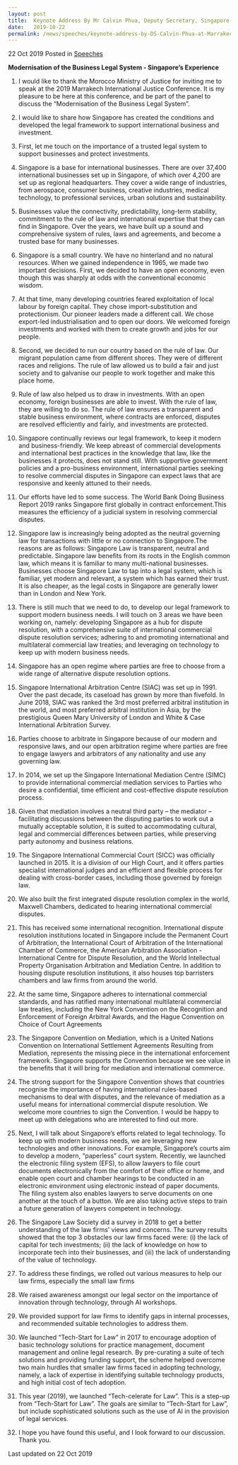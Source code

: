 ```yaml
---
layout: post
title:  Keynote Address By Mr Calvin Phua, Deputy Secretary, Singapore Ministry of Law at Marrakech International Justice Conference, Morocco
date:   2019-10-22
permalink: /news/speeches/keynote-address-by-DS-Calvin-Phua-at-Marrakech-International-Justice-Conference-Morocco
---
```

22 Oct 2019 Posted in [Speeches](/news/speeches)

**Modernisation of the Business Legal System  - Singapore’s Experience**

1.	I would like to thank the Morocco Ministry of Justice for inviting me to speak at the 2019 Marrakech International Justice Conference. It is my pleasure to be here at this conference, and be part of the panel to discuss the “Modernisation of the Business Legal System”. 

2.	I would like to share how Singapore has created the conditions and developed the legal framework to support international business and investment.

3.	First, let me touch on the importance of a trusted legal system to support businesses and protect investments. 

4.	Singapore is a base for international businesses. There are over 37,400 international businesses set up in Singapore, of which over 4,200 are set up as regional headquarters. They cover a wide range of industries, from aerospace, consumer business, creative industries, medical technology, to professional services, urban solutions and sustainability.

5.	Businesses value the connectivity, predictability, long-term stability, commitment to the rule of law and international expertise that they can find in Singapore. Over the years, we have built up a sound and comprehensive system of rules, laws and agreements, and become a trusted base for many businesses.

6.	Singapore is a small country. We have no hinterland and no natural resources. When we gained independence in 1965, we made two important decisions.   First, we decided to have an open economy, even though this was sharply at odds with the conventional economic wisdom. 

7.	At that time, many developing countries feared exploitation of local labour by foreign capital. They chose import-substitution and protectionism. Our pioneer leaders made a different call. We chose export-led industrialisation and to open our doors. We welcomed foreign investments and worked with them to create growth and jobs for our people. 

8.	Second, we decided to run our country based on the rule of law. Our migrant population came from different shores. They were of different races and religions. The rule of law allowed us to build a fair and just society and to galvanise our people to work together and make this place home. 

9.	Rule of law also helped us to draw in investments. With an open economy, foreign businesses are able to invest. With the rule of law, they are willing to do so. The rule of law ensures a transparent and stable business environment, where contracts are enforced, disputes are resolved efficiently and fairly, and investments are protected.

10.	Singapore continually reviews our legal framework, to keep it modern and business-friendly. We keep abreast of commercial developments and international best practices in the knowledge that law, like the businesses it protects, does not stand still. With supportive government policies and a pro-business environment, international parties seeking to resolve commercial disputes in Singapore can expect laws that are responsive and keenly attuned to their needs. 

11.	Our efforts have led to some success. The World Bank Doing Business Report 2019 ranks Singapore first globally in contract enforcement.This measures the efficiency of a judicial system in resolving commercial disputes. 

12.	Singapore law is increasingly being adopted as the neutral governing law for transactions with little or no connection to Singapore.The reasons are as follows: Singapore Law is transparent, neutral and predictable. Singapore law benefits from its roots in the English common law, which means it is familiar to many multi-national businesses. Businesses choose Singapore Law to tap into a legal system, which is familiar, yet modern and relevant, a system which has earned their trust. It is also cheaper, as the legal costs in Singapore are generally lower than in London and New York.

13.	There is still much that we need to do, to develop our legal framework to support modern business needs. I will touch on 3 areas we have been working on, namely: developing Singapore as a hub for dispute resolution, with a comprehensive suite of international commercial dispute resolution services; adhering to and promoting international and multilateral commercial law treaties; and  leveraging on technology to keep up with modern business needs. 

14.	Singapore has an open regime where parties are free to choose from a wide range of alternative dispute resolution options.

15.	Singapore International Arbitration Centre (SIAC) was set up in 1991. Over the past decade, its caseload has grown by more than fivefold. In June 2018, SIAC was ranked the 3rd most preferred arbitral institution in the world, and most preferred arbitral institution in Asia, by the prestigious Queen Mary University of London and White & Case International Arbitration Survey. 

16.	Parties choose to arbitrate in Singapore because of our modern and responsive laws, and our open arbitration regime where parties are free to engage lawyers and arbitrators of any nationality and use any governing law.  

17.	In 2014, we set up the Singapore International Mediation Centre (SIMC) to provide international commercial mediation services to Parties who desire a confidential, time efficient and cost-effective dispute resolution process.

18.	Given that mediation involves a neutral third party – the mediator – facilitating discussions between the disputing parties to work out a mutually acceptable solution, it is suited to accommodating cultural, legal and commercial differences between parties, while preserving party autonomy and business relations.

19.	The Singapore International Commercial Court (SICC) was officially launched in 2015. It is a division of our High Court, and it offers parties specialist international judges and an efficient and flexible process for dealing with cross-border cases, including those governed by foreign law. 

20.	We also built the first integrated dispute resolution complex in the world, Maxwell Chambers, dedicated to hearing international commercial disputes. 

21.	This has received some international recognition. International dispute resolution institutions located in Singapore include the Permanent Court of Arbitration, the International Court of Arbitration of the International Chamber of Commerce, the American Arbitration Association - International Centre for Dispute Resolution,  and the World Intellectual Property Organisation Arbitration and Mediation Centre. In addition to housing dispute resolution institutions, it also houses top barristers chambers and law firms from around the world. 

22.	At the same time, Singapore adheres to international commercial standards, and has ratified many international multilateral commercial law treaties, including the New York Convention on the Recognition and Enforcement of Foreign Arbitral Awards, and the Hague Convention on Choice of Court Agreements

23.	The Singapore Convention on Mediation, which is a United Nations Convention on International Settlement Agreements Resulting from Mediation, represents the missing piece in the international enforcement framework. Singapore supports the Convention because we see value in the benefits that it will bring for mediation and international commerce. 

24.	The strong support for the Singapore Convention shows that countries recognise the importance of having international rules-based mechanisms to deal with disputes, and the relevance of mediation as a useful means for international commercial dispute resolution. We welcome more countries to sign the Convention. I would be happy to meet up with delegations who are interested to find out more.

25.	Next, I will talk about Singapore’s efforts related to legal technology. To keep up with modern business needs, we are leveraging new technologies and other innovations. For example, Singapore’s courts aim to develop a modern, “paperless” court system.  Recently, we launched the electronic filing system (EFS), to allow lawyers to file court documents electronically from the comfort of their office or home, and enable open court and chamber hearings to be conducted in an electronic environment using electronic instead of paper documents. The filing system also enables lawyers to serve documents on one another at the touch of a button. We are also taking active steps to train a future generation of lawyers competent in technology. 

26.	The Singapore Law Society did a survey in 2018 to get a better understanding of the law firms’ views and concerns. The survey results showed that the top 3 obstacles our law firms faced were: (i) the lack of capital for tech investments; (ii) the lack of knowledge on how to incorporate tech into their businesses, and (iii) the lack of understanding of the value of technology.

27.	To address these findings, we rolled out various measures to help our law firms, especially the small law firms 

28.	We raised awareness amongst our legal sector on the importance of innovation through technology, through AI workshops. 

29.	We provided support for law firms to identify gaps in internal processes, and recommended suitable technologies to address them. 

30.	We launched “Tech-Start for Law” in 2017 to encourage adoption of basic technology solutions for practice management, document management and online legal research. By pre-curating a suite of tech solutions and providing funding support, the scheme helped overcome two main hurdles that smaller law firms faced in adopting technology, namely, a lack of expertise in identifying suitable technology products, and high initial cost of tech adoption. 

31.	This year (2019), we launched “Tech-celerate for Law”. This is a step-up from “Tech-Start for Law”. The goals are similar to “Tech-Start for Law”, but include sophisticated solutions such as the use of AI in the provision of legal services.

32.	I hope you have found this useful, and I look forward to our discussion. Thank you.

<p class="right-side-updated">Last updated on 22 Oct 2019</p>
